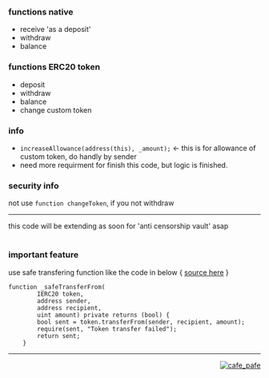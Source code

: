 ### functions native
- receive 'as a deposit'
- withdraw
- balance

### functions ERC20 token
- deposit
- withdraw
- balance
- change custom token

### info
- `increaseAllowance(address(this), _amount);` <- this is for allowance of custom token, do handly by sender
- need more requirment for finish this code, but logic is finished.

### security info
not use `function changeToken`, if you not withdraw

---
this code will be extending as soon for 'anti censorship vault' asap

#

### important feature
use safe transfering function like the code in below { [source here](https://github.com/mosi-sol/live-contracts/tree/main/episode-19) }
```
function _safeTransferFrom(
        IERC20 token,
        address sender,
        address recipient,
        uint amount) private returns (bool) {
        bool sent = token.transferFrom(sender, recipient, amount);
        require(sent, "Token transfer failed");
        return sent;
    }
```

---

<p align="right"> 
  <a href="https://github.com/mosi-sol" target="blank">
  <img src="https://img.shields.io/badge/Multy%20Token-Wallet-blue?style=flat" alt="cafe_pafe" /></a>  
</p>
